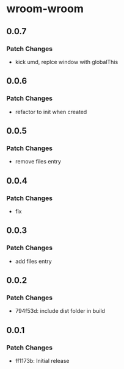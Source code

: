# wroom-wroom

## 0.0.7

### Patch Changes

- kick umd, replce window with globalThis

## 0.0.6

### Patch Changes

- refactor to init when created

## 0.0.5

### Patch Changes

- remove files entry

## 0.0.4

### Patch Changes

- fix

## 0.0.3

### Patch Changes

- add files entry

## 0.0.2

### Patch Changes

- 794f53d: include dist folder in build

## 0.0.1

### Patch Changes

- ff1173b: Initial release
